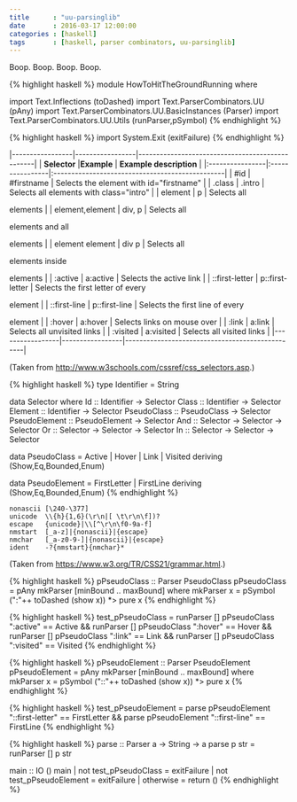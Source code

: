 ```yaml
---
title      : "uu-parsinglib"
date       : 2016-03-17 12:00:00
categories : [haskell]
tags       : [haskell, parser combinators, uu-parsinglib]
---
```


Boop. Boop. Boop. Boop.

{% highlight haskell %}
module HowToHitTheGroundRunning where

import Text.Inflections (toDashed)
import Text.ParserCombinators.UU (pAny)
import Text.ParserCombinators.UU.BasicInstances (Parser)
import Text.ParserCombinators.UU.Utils (runParser,pSymbol)
{% endhighlight %}

<div class="hidden">
{% highlight haskell %}
import System.Exit (exitFailure)
{% endhighlight %}
</div>

|-----------------|-----------------|-------------------------------------------------|
| **Selector**    |**Example**      | **Example description**                         |
|:----------------|:----------------|:------------------------------------------------|
| #id             | #firstname      | Selects the element with id="firstname"         |
| .class          | .intro          | Selects all elements with class="intro"         |
| element         | p               | Selects all <p> elements                        |
| element,element | div, p          | Selects all <div> elements and all <p> elements |
| element element | div p           | Selects all <p> elements inside <div> elements  |
| :active         | a:active        | Selects the active link                         |
| ::first-letter  | p::first-letter | Selects the first letter of every <p> element   |
| ::first-line    | p::first-line   | Selects the first line of every <p> element     |
| :hover          | a:hover         | Selects links on mouse over                     |
| :link           | a:link          | Selects all unvisited links                     |
| :visited        | a:visited       | Selects all visited links                       |
|-----------------|-----------------|-------------------------------------------------|

(Taken from <http://www.w3schools.com/cssref/css_selectors.asp>.)

{% highlight haskell %}
type Identifier = String

data Selector where
  Id            :: Identifier -> Selector
  Class         :: Identifier -> Selector
  Element       :: Identifier -> Selector
  PseudoClass   :: PseudoClass   -> Selector
  PseudoElement :: PseudoElement -> Selector
  And           :: Selector -> Selector -> Selector
  Or            :: Selector -> Selector -> Selector
  In            :: Selector -> Selector -> Selector

data PseudoClass
   = Active | Hover | Link | Visited
   deriving (Show,Eq,Bounded,Enum)

data PseudoElement
   = FirstLetter | FirstLine
   deriving (Show,Eq,Bounded,Enum)
{% endhighlight %}

    nonascii [\240-\377]
    unicode  \\{h}{1,6}(\r\n|[ \t\r\n\f])?
    escape   {unicode}|\\[^\r\n\f0-9a-f]
    nmstart  [_a-z]|{nonascii}|{escape}
    nmchar   [_a-z0-9-]|{nonascii}|{escape}
    ident    -?{nmstart}{nmchar}*

(Taken from <https://www.w3.org/TR/CSS21/grammar.html>.)

{% highlight haskell %}
pPseudoClass :: Parser PseudoClass
pPseudoClass = pAny mkParser [minBound .. maxBound]
  where
    mkParser x = pSymbol (":"++ toDashed (show x)) *> pure x
{% endhighlight %}

{% highlight haskell %}
test_pPseudoClass = runParser [] pPseudoClass ":active"  == Active
                 && runParser [] pPseudoClass ":hover"   == Hover
                 && runParser [] pPseudoClass ":link"    == Link
                 && runParser [] pPseudoClass ":visited" == Visited
{% endhighlight %}

<div class="hidden">
{% highlight haskell %}
pPseudoElement :: Parser PseudoElement
pPseudoElement = pAny mkParser [minBound .. maxBound]
  where
    mkParser x = pSymbol ("::"++ toDashed (show x)) *> pure x
{% endhighlight %}

{% highlight haskell %}
test_pPseudoElement = parse pPseudoElement "::first-letter" == FirstLetter
                   && parse pPseudoElement "::first-line"   == FirstLine
{% endhighlight %}
</div>

<div class="hidden">
{% highlight haskell %}
parse :: Parser a -> String -> a
parse p str = runParser [] p str

main :: IO ()
main | not test_pPseudoClass   = exitFailure
     | not test_pPseudoElement = exitFailure
     | otherwise               = return ()
{% endhighlight %}
</div>
